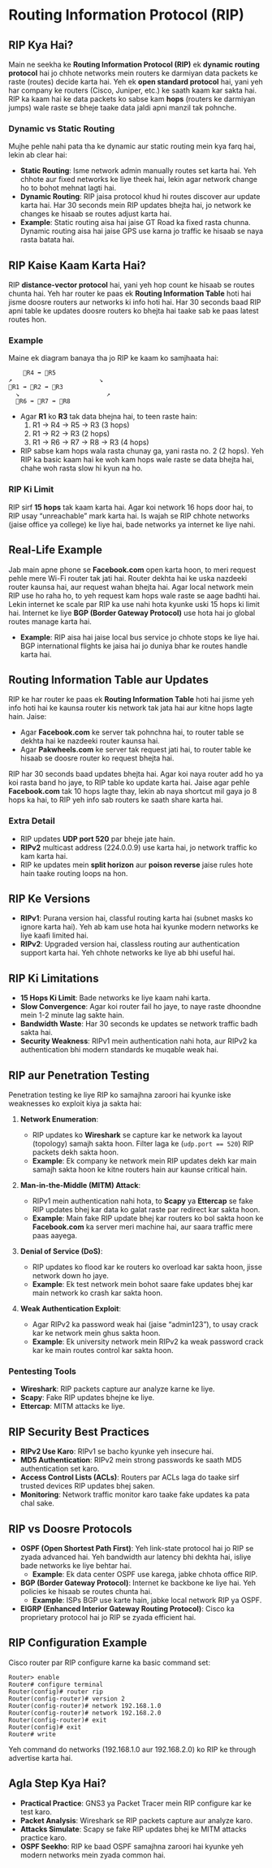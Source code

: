 # Routing Information Protocol (RIP)

## RIP Kya Hai?
Main ne seekha ke **Routing Information Protocol (RIP)** ek **dynamic routing protocol** hai jo chhote networks mein routers ke darmiyan data packets ke raste (routes) decide karta hai. Yeh ek **open standard protocol** hai, yani yeh har company ke routers (Cisco, Juniper, etc.) ke saath kaam kar sakta hai. RIP ka kaam hai ke data packets ko sabse kam **hops** (routers ke darmiyan jumps) wale raste se bheje taake data jaldi apni manzil tak pohnche.

### Dynamic vs Static Routing
Mujhe pehle nahi pata tha ke dynamic aur static routing mein kya farq hai, lekin ab clear hai:
- **Static Routing**: Isme network admin manually routes set karta hai. Yeh chhote aur fixed networks ke liye theek hai, lekin agar network change ho to bohot mehnat lagti hai.
- **Dynamic Routing**: RIP jaisa protocol khud hi routes discover aur update karta hai. Har 30 seconds mein RIP updates bhejta hai, jo network ke changes ke hisaab se routes adjust karta hai.
- **Example**: Static routing aisa hai jaise GT Road ka fixed rasta chunna. Dynamic routing aisa hai jaise GPS use karna jo traffic ke hisaab se naya rasta batata hai.

## RIP Kaise Kaam Karta Hai?
RIP **distance-vector protocol** hai, yani yeh hop count ke hisaab se routes chunta hai. Yeh har router ke paas ek **Routing Information Table** hoti hai jisme doosre routers aur networks ki info hoti hai. Har 30 seconds baad RIP apni table ke updates doosre routers ko bhejta hai taake sab ke paas latest routes hon.

### Example
Maine ek diagram banaya tha jo RIP ke kaam ko samjhaata hai:

```
    🔳R4 ➡️ 🔳R5 
↗️                        ↘️
🔳R1 ➡️ 🔳R2 ➡️ 🔳R3
  ↘️                        ↗️
  🔳R6 ➡️ 🔳R7 ➡️ 🔳R8
```

- Agar **R1** ko **R3** tak data bhejna hai, to teen raste hain:
  1. R1 → R4 → R5 → R3 (3 hops)
  2. R1 → R2 → R3 (2 hops)
  3. R1 → R6 → R7 → R8 → R3 (4 hops)
- RIP sabse kam hops wala rasta chunay ga, yani rasta no. 2 (2 hops). Yeh RIP ka basic kaam hai ke woh kam hops wale raste se data bhejta hai, chahe woh rasta slow hi kyun na ho.

### RIP Ki Limit
RIP sirf **15 hops** tak kaam karta hai. Agar koi network 16 hops door hai, to RIP usay “unreachable” mark karta hai. Is wajah se RIP chhote networks (jaise office ya college) ke liye hai, bade networks ya internet ke liye nahi.

## Real-Life Example
Jab main apne phone se **Facebook.com** open karta hoon, to meri request pehle mere Wi-Fi router tak jati hai. Router dekhta hai ke uska nazdeeki router kaunsa hai, aur request wahan bhejta hai. Agar local network mein RIP use ho raha ho, to yeh request kam hops wale raste se aage badhti hai. Lekin internet ke scale par RIP ka use nahi hota kyunke uski 15 hops ki limit hai. Internet ke liye **BGP (Border Gateway Protocol)** use hota hai jo global routes manage karta hai.

- **Example**: RIP aisa hai jaise local bus service jo chhote stops ke liye hai. BGP international flights ke jaisa hai jo duniya bhar ke routes handle karta hai.

## Routing Information Table aur Updates
RIP ke har router ke paas ek **Routing Information Table** hoti hai jisme yeh info hoti hai ke kaunsa router kis network tak jata hai aur kitne hops lagte hain. Jaise:
- Agar **Facebook.com** ke server tak pohnchna hai, to router table se dekhta hai ke nazdeeki router kaunsa hai.
- Agar **Pakwheels.com** ke server tak request jati hai, to router table ke hisaab se doosre router ko request bhejta hai.

RIP har 30 seconds baad updates bhejta hai. Agar koi naya router add ho ya koi rasta band ho jaye, to RIP table ko update karta hai. Jaise agar pehle **Facebook.com** tak 10 hops lagte thay, lekin ab naya shortcut mil gaya jo 8 hops ka hai, to RIP yeh info sab routers ke saath share karta hai.

### Extra Detail
- RIP updates **UDP port 520** par bheje jate hain.
- **RIPv2** multicast address (224.0.0.9) use karta hai, jo network traffic ko kam karta hai.
- RIP ke updates mein **split horizon** aur **poison reverse** jaise rules hote hain taake routing loops na hon.

## RIP Ke Versions
- **RIPv1**: Purana version hai, classful routing karta hai (subnet masks ko ignore karta hai). Yeh ab kam use hota hai kyunke modern networks ke liye kaafi limited hai.
- **RIPv2**: Upgraded version hai, classless routing aur authentication support karta hai. Yeh chhote networks ke liye ab bhi useful hai.

## RIP Ki Limitations
- **15 Hops Ki Limit**: Bade networks ke liye kaam nahi karta.
- **Slow Convergence**: Agar koi router fail ho jaye, to naye raste dhoondne mein 1-2 minute lag sakte hain.
- **Bandwidth Waste**: Har 30 seconds ke updates se network traffic badh sakta hai.
- **Security Weakness**: RIPv1 mein authentication nahi hota, aur RIPv2 ka authentication bhi modern standards ke muqable weak hai.

## RIP aur Penetration Testing
Penetration testing ke liye RIP ko samajhna zaroori hai kyunke iske weaknesses ko exploit kiya ja sakta hai:

1. **Network Enumeration**:
   - RIP updates ko **Wireshark** se capture kar ke network ka layout (topology) samajh sakta hoon. Filter laga ke (`udp.port == 520`) RIP packets dekh sakta hoon.
   - **Example**: Ek company ke network mein RIP updates dekh kar main samajh sakta hoon ke kitne routers hain aur kaunse critical hain.

2. **Man-in-the-Middle (MITM) Attack**:
   - RIPv1 mein authentication nahi hota, to **Scapy** ya **Ettercap** se fake RIP updates bhej kar data ko galat raste par redirect kar sakta hoon.
   - **Example**: Main fake RIP update bhej kar routers ko bol sakta hoon ke **Facebook.com** ka server meri machine hai, aur saara traffic mere paas aayega.

3. **Denial of Service (DoS)**:
   - RIP updates ko flood kar ke routers ko overload kar sakta hoon, jisse network down ho jaye.
   - **Example**: Ek test network mein bohot saare fake updates bhej kar main network ko crash kar sakta hoon.

4. **Weak Authentication Exploit**:
   - Agar RIPv2 ka password weak hai (jaise “admin123”), to usay crack kar ke network mein ghus sakta hoon.
   - **Example**: Ek university network mein RIPv2 ka weak password crack kar ke main routes control kar sakta hoon.

### Pentesting Tools
- **Wireshark**: RIP packets capture aur analyze karne ke liye.
- **Scapy**: Fake RIP updates bhejne ke liye.
- **Ettercap**: MITM attacks ke liye.

## RIP Security Best Practices
- **RIPv2 Use Karo**: RIPv1 se bacho kyunke yeh insecure hai.
- **MD5 Authentication**: RIPv2 mein strong passwords ke saath MD5 authentication set karo.
- **Access Control Lists (ACLs)**: Routers par ACLs laga do taake sirf trusted devices RIP updates bhej saken.
- **Monitoring**: Network traffic monitor karo taake fake updates ka pata chal sake.

## RIP vs Doosre Protocols
- **OSPF (Open Shortest Path First)**: Yeh link-state protocol hai jo RIP se zyada advanced hai. Yeh bandwidth aur latency bhi dekhta hai, isliye bade networks ke liye behtar hai.
  - **Example**: Ek data center OSPF use karega, jabke chhota office RIP.
- **BGP (Border Gateway Protocol)**: Internet ke backbone ke liye hai. Yeh policies ke hisaab se routes chunta hai.
  - **Example**: ISPs BGP use karte hain, jabke local network RIP ya OSPF.
- **EIGRP (Enhanced Interior Gateway Routing Protocol)**: Cisco ka proprietary protocol hai jo RIP se zyada efficient hai.

## RIP Configuration Example
Cisco router par RIP configure karne ka basic command set:

```plaintext
Router> enable
Router# configure terminal
Router(config)# router rip
Router(config-router)# version 2
Router(config-router)# network 192.168.1.0
Router(config-router)# network 192.168.2.0
Router(config-router)# exit
Router(config)# exit
Router# write
```

Yeh command do networks (192.168.1.0 aur 192.168.2.0) ko RIP ke through advertise karta hai.

## Agla Step Kya Hai?
- **Practical Practice**: GNS3 ya Packet Tracer mein RIP configure kar ke test karo.
- **Packet Analysis**: Wireshark se RIP packets capture aur analyze karo.
- **Attacks Simulate**: Scapy se fake RIP updates bhej ke MITM attacks practice karo.
- **OSPF Seekho**: RIP ke baad OSPF samajhna zaroori hai kyunke yeh modern networks mein zyada common hai.

